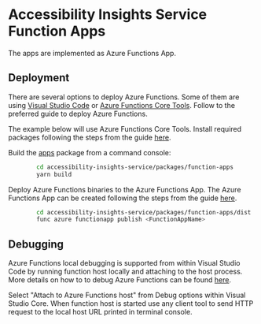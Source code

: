 <!--
Copyright (c) Microsoft Corporation. All rights reserved.
Licensed under the MIT License.
-->

# Accessibility Insights Service Function Apps

The apps are implemented as Azure Functions App.

## Deployment

There are several options to deploy Azure Functions. Some of them are using [Visual Studio Code](https://docs.microsoft.com/en-us/azure/azure-functions/functions-run-local#publish) or [Azure Functions Core Tools](https://docs.microsoft.com/en-us/azure/azure-functions/functions-run-local). Follow to the preferred guide to deploy Azure Functions.

The example below will use Azure Functions Core Tools. Install required packages following the steps from the guide [here](https://docs.microsoft.com/en-us/azure/azure-functions/functions-run-local#install-the-azure-functions-core-tools).

Build the [apps](https://github.com/microsoft/accessibility-insights-service/tree/master/packages/function-apps) package from a command console:

```bash
        cd accessibility-insights-service/packages/function-apps
        yarn build
```

Deploy Azure Functions binaries to the Azure Functions App. The Azure Functions App can be created following the steps from the guide [here](https://docs.microsoft.com/en-us/azure/azure-functions/scripts/functions-cli-create-serverless).

```bash
        cd accessibility-insights-service/packages/function-apps/dist
        func azure functionapp publish <FunctionAppName>
```

## Debugging

Azure Functions local debugging is supported from within Visual Studio Code by running function host locally and attaching to the host process. More details on how to to debug Azure Functions can be found [here](https://docs.microsoft.com/en-us/azure/azure-functions/functions-run-local#start).

Select "Attach to Azure Functions host" from Debug options within Visual Studio Core. When function host is started use any client tool to send HTTP request to the local host URL printed in terminal console.
